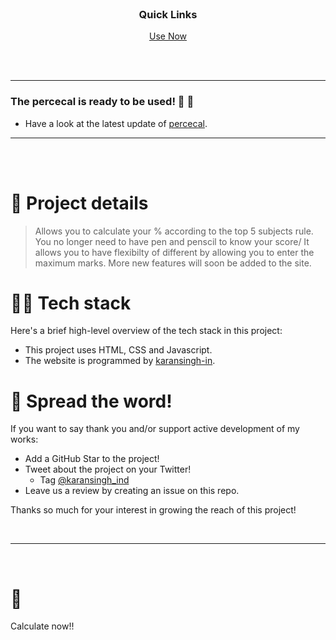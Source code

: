 
<br />

<div align='center'>
 
### Quick Links
  

  

  
<a href='https://percecal.netlify.app'>Use Now
  

  
</a>
  
<br />
  
<br />
  

  
</div>

---


### The percecal is ready to be used! 🥳 🚀

- Have a look at the latest update of [percecal](https://percecal.netlify.app).


---

<br />



<br />

# 🧐 Project details

>Allows you to calculate your % according to the top 5 subjects rule.
>You no longer need to have pen and penscil to know your score/
>It allows you to have flexibilty of different by allowing you to enter the maximum marks.
>More new features will soon be added to the site.



# 👨‍💻 Tech stack

Here's a brief high-level overview of the tech stack in this project:

- This project uses HTML, CSS and Javascript.
- The website is programmed by [karansingh-in](https://www.github.com/karansingh-in).




# 🌟 Spread the word!

If you want to say thank you and/or support active development of my works:

- Add a GitHub Star to the project!
- Tweet about the project on your Twitter!
  - Tag [@karansingh_ind](https://twitter.com/karansingh_ind)
- Leave us a review by creating an issue on this repo.

Thanks so much for your interest in growing the reach of this project!



<br />

---

<br />

# 💛
Calculate now!!
